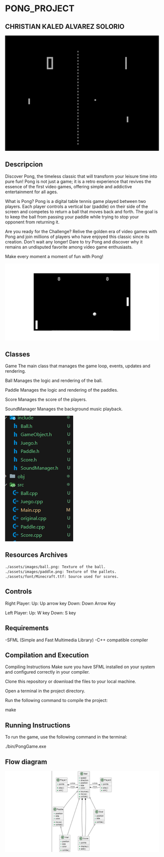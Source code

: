 # PONG_PROJECT
## CHRISTIAN KALED ALVAREZ SOLORIO

![Imagen de penal](/assets/imagenes/Pong.png)

## Descripcion
Discover Pong, the timeless classic that will transform your leisure time into pure fun! Pong is not just a game; it is a retro experience that revives the essence of the first video games, offering simple and addictive entertainment for all ages.

What is Pong?
Pong is a digital table tennis game played between two players. Each player controls a vertical bar (paddle) on their side of the screen and competes to return a ball that moves back and forth. The goal is to keep the ball from passing your paddle while trying to stop your opponent from returning it.

Are you ready for the Challenge?
Relive the golden era of video games with Pong and join millions of players who have enjoyed this classic since its creation. Don't wait any longer! Dare to try Pong and discover why it remains an undisputed favorite among video game enthusiasts.

Make every moment a moment of fun with Pong!


![Imagen](/assets/imagenes/cap.png)

## Classes
Game
The main class that manages the game loop, events, updates and rendering.

Ball
Manages the logic and rendering of the ball.

Paddle
Manages the logic and rendering of the paddles.

Score
Manages the score of the players.

SoundManager
Manages the background music playback.

![Imagen](/assets/imagenes/class.png)


## Resources Archives
    ./assets/images/ball.png: Texture of the ball.
    ./assets/images/paddle.png: Texture of the pallets.
    ./assets/font/Minecraft.ttf: Source used for scores.


## Controls
Right Player:
    Up: Up arrow key
    Down: Down Arrow Key

Left Player:
    Up: W key
    Down: S key

## Requirements
 -SFML (Simple and Fast Multimedia Library)
 -C++ compatible compiler

## Compilation and Execution
Compiling Instructions
Make sure you have SFML installed on your system and configured correctly in your compiler.

Clone this repository or download the files to your local machine.

Open a terminal in the project directory.

Run the following command to compile the project:

make

## Running Instructions
To run the game, use the following command in the terminal:

./bin/PongGame.exe


## Flow diagram 

![Imagen de penal](/assets/imagenes/dibujo.png)